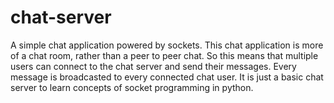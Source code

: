 # chat-server
A simple chat application powered by sockets. This chat application is more of a chat room, rather than a peer to peer chat. So this means that multiple users can connect to the chat server and send their messages. Every message is broadcasted to every connected chat user. It is just a basic chat server to learn concepts of socket programming in python.
